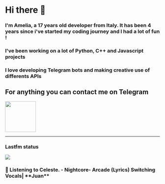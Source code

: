 # Hi there 👋
### I'm Amelia, a 17 years old developer from Italy. It has been 4 years since i've started my coding journey and I had a lot of fun !
### I've been working on a lot of Python, C++ and Javascript projects
### I love developing Telegram bots and making creative use of differents APIs


## For anything you can contact me on Telegram 
[<img src="https://upload.wikimedia.org/wikipedia/commons/thumb/8/83/Telegram_2019_Logo.svg/800px-Telegram_2019_Logo.svg.png" height=100px>](https://t.me/lmpostor_syndrome)

<!-- lastfm status starts -->
<div>
    		      <hr>
    		      <h3>Lastfm status</h3>
	              <img src="https://lastfm.freetls.fastly.net/i/u/300x300/2a96cbd8b46e442fc41c2b86b821562f.png" >
		              <h3> 🎵 Listening to Celeste. - Nightcore- Arcade (Lyrics) Switching Vocals| **Juan**</h3>
    </div> 
<!-- lastfm status ends -->
